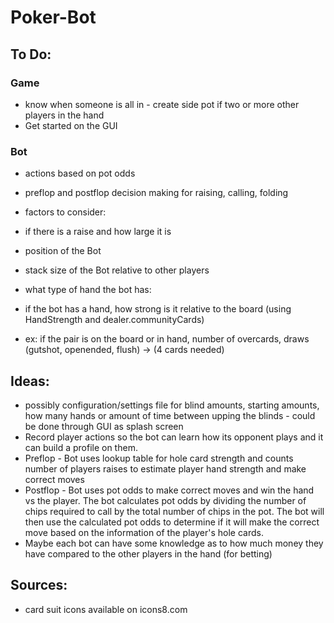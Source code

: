 # Poker-Bot

## To Do:
### Game
* know when someone is all in - create side pot if two or more other players in the hand
* Get started on the GUI

### Bot
* actions based on pot odds
* preflop and postflop decision making for raising, calling, folding
* factors to consider:

* if there is a raise and how large it is
* position of the Bot
* stack size of the Bot relative to other players
* what type of hand the bot has:
* if the bot has a hand, how strong is it relative to the board (using HandStrength and  dealer.communityCards)
* ex: if the pair is on the board or in hand, number of overcards, draws (gutshot, openended, flush) -> (4 cards needed)


## Ideas:
* possibly configuration/settings file for blind amounts, starting amounts, how many hands or amount of time between upping the blinds - could be done through GUI as splash screen
* Record player actions so the bot can learn how its opponent plays and it can build a profile on them.
* Preflop - Bot uses lookup table for hole card strength and counts number of players raises to estimate player hand strength and make correct moves
* Postflop - Bot uses pot odds to make correct moves and win the hand vs the player. The bot calculates pot odds by dividing the number of chips required to call by the total number of chips in the pot. The bot will then use the calculated pot odds to determine if it will make the correct move based on the information of the player's hole cards.
* Maybe each bot can have some knowledge as to how much money they have compared to the other players in the hand (for betting)

## Sources:
* card suit icons available on icons8.com
